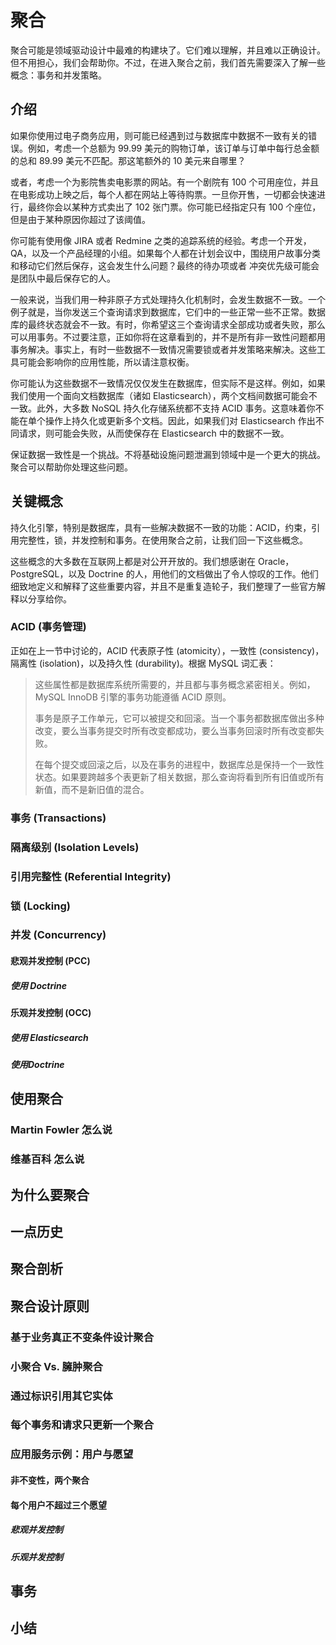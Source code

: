 # 聚合

聚合可能是领域驱动设计中最难的构建块了。它们难以理解，并且难以正确设计。但不用担心，我们会帮助你。不过，在进入聚合之前，我们首先需要深入了解一些概念：事务和并发策略。

## 介绍

如果你使用过电子商务应用，则可能已经遇到过与数据库中数据不一致有关的错误。例如，考虑一个总额为 99.99 美元的购物订单，该订单与订单中每行总金额的总和 89.99 美元不匹配。那这笔额外的 10 美元来自哪里？

或者，考虑一个为影院售卖电影票的网站。有一个剧院有 100 个可用座位，并且在电影成功上映之后，每个人都在网站上等待购票。一旦你开售，一切都会快速进行，最终你会以某种方式卖出了 102 张门票。你可能已经指定只有 100 个座位，但是由于某种原因你超过了该阈值。

你可能有使用像 JIRA 或者 Redmine 之类的追踪系统的经验。考虑一个开发，QA，以及一个产品经理的小组。如果每个人都在计划会议中，围绕用户故事分类和移动它们然后保存，这会发生什么问题？最终的待办项或者
冲突优先级可能会是团队中最后保存它的人。

一般来说，当我们用一种非原子方式处理持久化机制时，会发生数据不一致。一个例子就是，当你发送三个查询请求到数据库，它们中的一些正常一些不正常。数据库的最终状态就会不一致。有时，你希望这三个查询请求全部成功或者失败，那么可以用事务。不过要注意，正如你将在这章看到的，并不是所有非一致性问题都用事务解决。事实上，有时一些数据不一致情况需要锁或者并发策略来解决。这些工具可能会影响你的应用性能，所以请注意权衡。

你可能认为这些数据不一致情况仅仅发生在数据库，但实际不是这样。例如，如果我们使用一个面向文档数据库（诸如 Elasticsearch），两个文档间数据可能会不一致。此外，大多数 NoSQL 持久化存储系统都不支持 ACID 事务。这意味着你不能在单个操作上持久化或更新多个文档。因此，如果我们对 Elasticsearch 作出不同请求，则可能会失败，从而使保存在 Elasticsearch 中的数据不一致。

保证数据一致性是一个挑战。不将基础设施问题泄漏到领域中是一个更大的挑战。聚合可以帮助你处理这些问题。

## 关键概念

持久化引擎，特别是数据库，具有一些解决数据不一致的功能：ACID，约束，引用完整性，锁，并发控制和事务。在使用聚合之前，让我们回一下这些概念。

这些概念的大多数在互联网上都是对公开开放的。我们想感谢在 Oracle，PostgreSQL，以及 Doctrine 的人，用他们的文档做出了令人惊叹的工作。他们细致地定义和解释了这些重要内容，并且不是重复造轮子，我们整理了一些官方解释以分享给你。

### ACID (事务管理)

正如在上一节中讨论的，ACID 代表原子性 (atomicity），一致性 (consistency)，隔离性 (isolation)，以及持久性 (durability)。根据 MySQL 词汇表：

> 这些属性都是数据库系统所需要的，并且都与事务概念紧密相关。例如，MySQL InnoDB 引擎的事务功能遵循 ACID 原则。
>  
> 事务是原子工作单元，它可以被提交和回滚。当一个事务都数据库做出多种改变，要么当事务提交时所有改变都成功，要么当事务回滚时所有改变都失败。
>  
> 在每个提交或回滚之后，以及在事务的进程中，数据库总是保持一个一致性状态。如果要跨越多个表更新了相关数据，那么查询将看到所有旧值或所有新值，而不是新旧值的混合。
>  
> 
### 事务 (Transactions)

### 隔离级别 (Isolation Levels)

### 引用完整性 (Referential Integrity)

### 锁 (Locking)

### 并发 (Concurrency)

#### 悲观并发控制 (PCC)

##### 使用 Doctrine

#### 乐观并发控制 (OCC)

##### 使用 Elasticsearch

##### 使用Doctrine

## 使用聚合

### Martin Fowler 怎么说

### 维基百科 怎么说

## 为什么要聚合

## 一点历史

## 聚合剖析

## 聚合设计原则

### 基于业务真正不变条件设计聚合

### 小聚合 Vs. 臃肿聚合

### 通过标识引用其它实体

### 每个事务和请求只更新一个聚合

### 应用服务示例：用户与愿望

#### 非不变性，两个聚合

#### 每个用户不超过三个愿望

##### 悲观并发控制

##### 乐观并发控制

## 事务

## 小结
